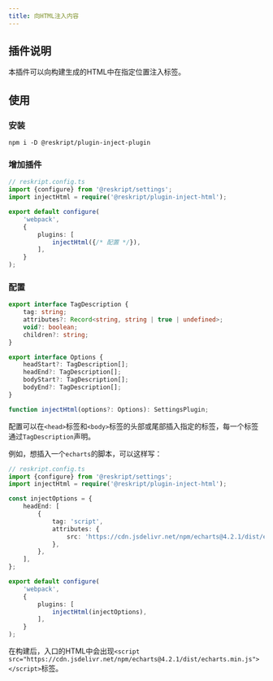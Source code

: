 ```yaml
---
title: 向HTML注入内容
---
```


## 插件说明

本插件可以向构建生成的HTML中在指定位置注入标签。

## 使用

### 安装

```shell
npm i -D @reskript/plugin-inject-plugin
```

### 增加插件

```ts
// reskript.config.ts
import {configure} from '@reskript/settings';
import injectHtml = require('@reskript/plugin-inject-html');

export default configure(
    'webpack',
    {
        plugins: [
            injectHtml({/* 配置 */}),
        ],
    }
);
```

### 配置

```ts
export interface TagDescription {
    tag: string;
    attributes?: Record<string, string | true | undefined>;
    void?: boolean;
    children?: string;
}

export interface Options {
    headStart?: TagDescription[];
    headEnd?: TagDescription[];
    bodyStart?: TagDescription[];
    bodyEnd?: TagDescription[];
}

function injectHtml(options?: Options): SettingsPlugin;
```

配置可以在`<head>`标签和`<body>`标签的头部或尾部插入指定的标签，每一个标签通过`TagDescription`声明。

例如，想插入一个`echarts`的脚本，可以这样写：

```ts
// reskript.config.ts
import {configure} from '@reskript/settings';
import injectHtml = require('@reskript/plugin-inject-html');

const injectOptions = {
    headEnd: [
        {
            tag: 'script',
            attributes: {
                src: 'https://cdn.jsdelivr.net/npm/echarts@4.2.1/dist/echarts.min.js',
            },
        },
    ],
};

export default configure(
    'webpack',
    {
        plugins: [
            injectHtml(injectOptions),
        ],
    }
);
```

在构建后，入口的HTML中会出现`<script src="https://cdn.jsdelivr.net/npm/echarts@4.2.1/dist/echarts.min.js"></script>`标签。

